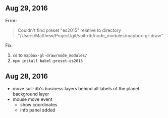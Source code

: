 Aug 29, 2016
---
Error:
> Couldn't find preset "es2015" relative to directory "/Users/Matthew/Project/git/soil-db/node_modules/mapbox-gl-draw"

Fix:
  1. `cd` to `mapbox-gl-draw/node_modules/`
  2. `npm install babel-preset-es2015`

Aug 28, 2016
---
- move soil-db's business layers behind all labels of the planet background layer
- mouse move event
  - show coordinates
  - info panel added
